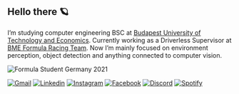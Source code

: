## Hello there 🪐

<p align='left'>
I’m studying computer engineering BSC at <a href='https://www.bme.hu/?language=en' target=_blank>Budapest University of Technology and Economics</a>. Currently working as a Driverless Supervisor at <a href='https://frt.bme.hu/' target=_blank>BME Formula Racing Team</a>. Now I’m mainly focused on environment perception, object detection and anything connected to computer vision.
</p>

<!--
```cpp
#include <iostream>
using namespace std;

int main() {
    string name = "Zalán Demeter",
           location = "Budapest, Hungary",
           editor = "Visual Studio Code";

    cout << endl;
    cout << "Name: "              << name << endl;
    cout << "Living in: "         << location << endl;
    cout << "Favourite editor: "  << editor << endl;
    cout << endl;

    return 0;
}
```
-->

![Formula Student Germany 2021](https://github.com/zalandemeter12/zalandemeter12/blob/main/banner.jpg)

[![Gmail](https://img.shields.io/badge/Gmail-313131?style=for-the-badge&logo=gmail&logoColor=red)](mailto:zalandemeter12@gmail.com)
[![Linkedin](https://img.shields.io/badge/LinkedIn-313131?style=for-the-badge&logo=linkedin&logoColor=blue)](https://www.linkedin.com/in/zalandemeter/)
[![Instagram](https://img.shields.io/badge/Instagram-313131?style=for-the-badge&logo=instagram)](https://www.instagram.com/zalan_demeter/)
[![Facebook](https://img.shields.io/badge/Facebook-313131?style=for-the-badge&logo=facebook)](https://www.facebook.com/zalan.demeter/)
[![Discord](https://img.shields.io/badge/Discord-313131?style=for-the-badge&logo=discord)](https://discordapp.com/users/217545403539783680/)
[![Spotify](https://img.shields.io/badge/Spotify-313131?&style=for-the-badge&logo=spotify)](https://open.spotify.com/user/21isff6cnj6hjnaypgmojwpma?si=y_9pbilIQqCQ3mnWVoYhYw)
